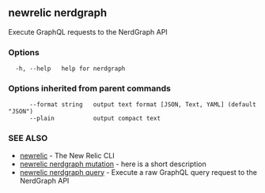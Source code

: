 ## newrelic nerdgraph

Execute GraphQL requests to the NerdGraph API

### Options

```
  -h, --help   help for nerdgraph
```

### Options inherited from parent commands

```
      --format string   output text format [JSON, Text, YAML] (default "JSON")
      --plain           output compact text
```

### SEE ALSO

* [newrelic](newrelic.md)	 - The New Relic CLI
* [newrelic nerdgraph mutation](newrelic_nerdgraph_mutation.md)	 - here is a short description
* [newrelic nerdgraph query](newrelic_nerdgraph_query.md)	 - Execute a raw GraphQL query request to the NerdGraph API

